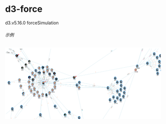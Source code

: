 # d3-force
d3.v5.16.0 forceSimulation

###### 示例
![demo](https://github.com/hihaiyang/d3-force/blob/master/WebRoot/img/demo.jpg)